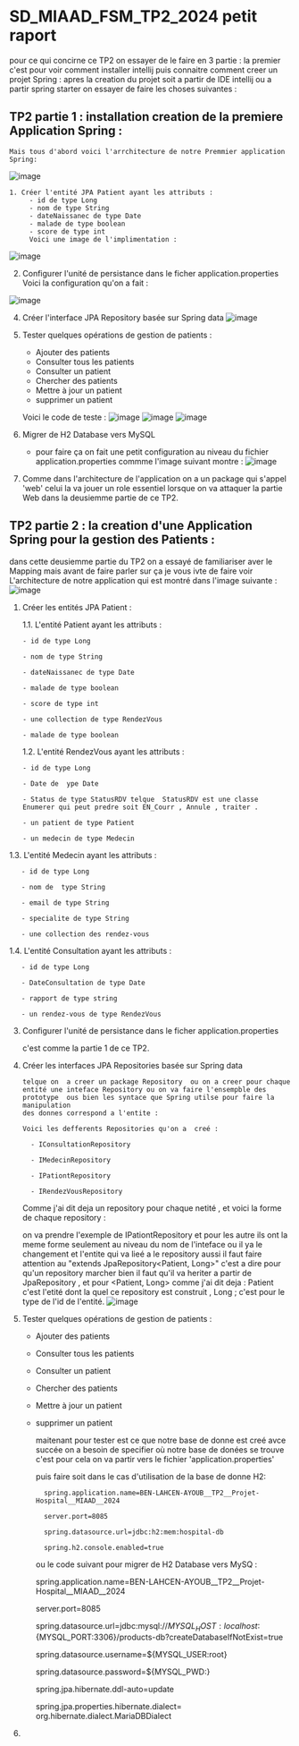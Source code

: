 # SD_MIAAD_FSM_TP2_2024 petit raport

pour ce qui concirne ce TP2 on essayer de le faire en 3 partie : 
  la premier c'est pour voir comment installer intellij 
  puis connaitre comment creer un projet Spring : 
  apres la creation du projet soit a partir de IDE intellij ou a partir spring starter
  on essayer de faire les choses suivantes :
  ## TP2 partie 1 : installation creation de la premiere Application Spring : 
    Mais tous d'abord voici l'arrchitecture de notre Premmier application Spring: 
![image](https://github.com/ayoubbenlahcen/ayoubbenlahcen-ayoubbenlahcen-SD_MIAAD_FSM_TP2_2024/assets/152870306/0c7c38e4-bc25-4ca5-9835-693eb6d32269)

    1. Créer l'entité JPA Patient ayant les attributs :
         - id de type Long
         - nom de type String
         - dateNaissanec de type Date
         - malade de type boolean
         - score de type int
         Voici une image de l'implimentation : 
![image](https://github.com/ayoubbenlahcen/ayoubbenlahcen-ayoubbenlahcen-SD_MIAAD_FSM_TP2_2024/assets/152870306/dcb8fc41-c2c9-422b-947d-c3a7eac7dac4)

   2. Configurer l'unité de persistance dans le ficher application.properties
     Voici la configuration qu'on a fait :
     
![image](https://github.com/ayoubbenlahcen/ayoubbenlahcen-ayoubbenlahcen-SD_MIAAD_FSM_TP2_2024/assets/152870306/b3c979f0-410d-4c8c-9436-1de3c7a7349b)

   4. Créer l'interface JPA Repository basée sur Spring data
![image](https://github.com/ayoubbenlahcen/ayoubbenlahcen-ayoubbenlahcen-SD_MIAAD_FSM_TP2_2024/assets/152870306/e98e9052-0a3e-4ff6-b6b3-e8b89afb139a)

   5. Tester quelques opérations de gestion de patients :
     
      - Ajouter des patients
      - Consulter tous les patients
      - Consulter un patient
      - Chercher des patients
      - Mettre à jour un patient 
      - supprimer un patient
    
      Voici le code de teste :
![image](https://github.com/ayoubbenlahcen/ayoubbenlahcen-ayoubbenlahcen-SD_MIAAD_FSM_TP2_2024/assets/152870306/38748f2a-7996-4b10-b2fd-7b85fdaddd83)
![image](https://github.com/ayoubbenlahcen/ayoubbenlahcen-ayoubbenlahcen-SD_MIAAD_FSM_TP2_2024/assets/152870306/e6adae9c-6109-44fb-b642-24c2e2003829)
![image](https://github.com/ayoubbenlahcen/ayoubbenlahcen-ayoubbenlahcen-SD_MIAAD_FSM_TP2_2024/assets/152870306/edaa0657-a017-45be-abd9-3508556cc4bc)

  7. Migrer de H2 Database vers MySQL
     - pour faire ça on fait une petit configuration au niveau du fichier application.properties commme l'image suivant montre :
![image](https://github.com/ayoubbenlahcen/ayoubbenlahcen-ayoubbenlahcen-SD_MIAAD_FSM_TP2_2024/assets/152870306/0ead5a5f-f3f0-4344-a4e7-a905d1e937f2)

  8. Comme dans l'architecture de l'application on a un package qui s'appel 'web'  celui la va jouer un role essentiel lorsque on va attaquer la partie Web dans la deusiemme partie de ce TP2.


  ## TP2 partie 2 : la creation d'une Application Spring pour la gestion des Patients :
  dans cette deusiemme partie du TP2 on a essayé de familiariser aver le Mapping mais avant de faire parler sur ça je vous ivte de faire voir L'architecture de notre application qui est montré dans l'image suivante :
![image](https://github.com/ayoubbenlahcen/ayoubbenlahcen-ayoubbenlahcen-SD_MIAAD_FSM_TP2_2024/assets/152870306/2b5426f6-e5cb-4042-984a-14ce182be43f)

1. Créer les entités JPA Patient  :
   
   1.1. L'entité Patient ayant les attributs :
   
       - id de type Long
   
       - nom de type String
   
       - dateNaissanec de type Date
   
       - malade de type boolean
   
       - score de type int
   
       - une collection de type RendezVous
   
       - malade de type boolean
   
   
   1.2. L'entité RendezVous ayant les attributs :
   
       - id de type Long
   
       - Date de  ype Date

       - Status de type StatusRDV telque  StatusRDV est une classe Enumerer qui peut predre soit EN_Courr , Annule , traiter .

       - un patient de type Patient

       - un medecin de type Medecin

  1.3. L'entité Medecin ayant les attributs :
   
       - id de type Long
       
       - nom de  type String
       
       - email de type String
       
       - specialite de type String
       
       - une collection des rendez-vous

  1.4. L'entité Consultation ayant les attributs :
       
       - id de type Long
       
       - DateConsultation de type Date
       
       - rapport de type string
       
       - un rendez-vous de type RendezVous

3. Configurer l'unité de persistance dans le ficher application.properties

   c'est comme la partie 1 de ce TP2.
   
5. Créer les interfaces JPA Repositories basée sur Spring data

       telque on  a creer un package Repository  ou on a creer pour chaque entité une inteface Repository ou on va faire l'ensempble des prototype  ous bien les syntace que Spring utilse pour faire la manipulation
       des donnes correspond a l'entite :

       Voici les defferents Repositories qu'on a  creé :

         - IConsultationRepository

         - IMedecinRepository

         - IPationtRepository

         - IRendezVousRepository

   Comme j'ai dit deja un repository pour chaque netité , et voici la forme de chaque repository :

   on va prendre l'exemple de  IPationtRepository et pour les autre ils ont la meme forme seulement au niveau du nom de l'inteface ou il ya le changement et l'entite qui va lieé a le repository aussi il faut faire attention au
   "extends JpaRepository<Patient, Long>" c'est a dire pour qu'un repository marcher bien il faut qu'il va heriter a partir de JpaRepository , et pour  <Patient, Long> comme j'ai dit deja  : Patient c'est l'etité dont la quel ce repository     est construit  , Long ; c'est pour le type de l'id de l'entité.
![image](https://github.com/ayoubbenlahcen/ayoubbenlahcen-ayoubbenlahcen-SD_MIAAD_FSM_TP2_2024/assets/152870306/dd9adb20-9702-49f7-ac5b-21cf02408eae)

7. Tester quelques opérations de gestion de patients :
    - Ajouter des patients
    - Consulter tous les patients
    - Consulter un patient
    - Chercher des patients
    - Mettre à jour un patient 
    - supprimer un patient

      maitenant pour tester est ce que notre base de donne est creé avce succée  on a besoin de specifier où notre base de donées se trouve c'est pour cela on va partir vers
      le fichier  'application.properties'
      
      puis faire soit dans le cas d'utilisation de la base de donne H2:
      
            spring.application.name=BEN-LAHCEN-AYOUB__TP2__Projet-Hospital__MIAAD__2024

            server.port=8085

            spring.datasource.url=jdbc:h2:mem:hospital-db

            spring.h2.console.enabled=true

      ou le code suivant pour  migrer de H2 Database vers MySQ :
      
        spring.application.name=BEN-LAHCEN-AYOUB__TP2__Projet-Hospital__MIAAD__2024
      
        server.port=8085

        spring.datasource.url=jdbc:mysql://${MYSQL_HOST:localhost}:${MYSQL_PORT:3306}/products-db?createDatabaseIfNotExist=true

        spring.datasource.username=${MYSQL_USER:root}

        spring.datasource.password=${MYSQL_PWD:}

        spring.jpa.hibernate.ddl-auto=update

        spring.jpa.properties.hibernate.dialect= org.hibernate.dialect.MariaDBDialect
8.
